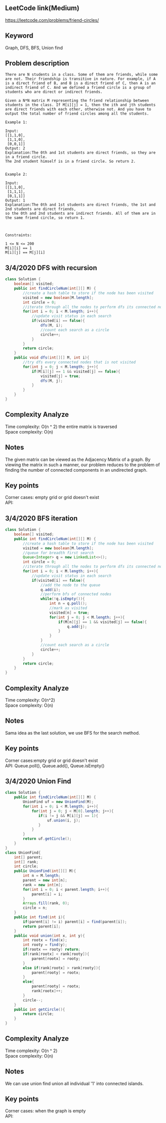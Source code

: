 ## LeetCode link(Medium)
https://leetcode.com/problems/friend-circles/

## Keyword
Graph, DFS, BFS, Union find

## Problem description
```
There are N students in a class. Some of them are friends, while some are not. Their friendship is transitive in nature. For example, if A is a direct friend of B, and B is a direct friend of C, then A is an indirect friend of C. And we defined a friend circle is a group of students who are direct or indirect friends.

Given a N*N matrix M representing the friend relationship between students in the class. If M[i][j] = 1, then the ith and jth students are direct friends with each other, otherwise not. And you have to output the total number of friend circles among all the students.

Example 1:

Input: 
[[1,1,0],
 [1,1,0],
 [0,0,1]]
Output: 2
Explanation:The 0th and 1st students are direct friends, so they are in a friend circle. 
The 2nd student himself is in a friend circle. So return 2.
 

Example 2:

Input: 
[[1,1,0],
 [1,1,1],
 [0,1,1]]
Output: 1
Explanation:The 0th and 1st students are direct friends, the 1st and 2nd students are direct friends, 
so the 0th and 2nd students are indirect friends. All of them are in the same friend circle, so return 1.

 

Constraints:

1 <= N <= 200
M[i][i] == 1
M[i][j] == M[j][i]
```
## 3/4/2020 DFS with recursion

```java
class Solution {
    boolean[] visited;
    public int findCircleNum(int[][] M) {
        //create a hash table to store if the node has been visited
        visited = new boolean[M.length];
        int circle = 0;
        //iterate through all the nodes to perform dfs its connected nodes
        for(int i = 0; i < M.length; i++){
            //update visit status in each search
            if(visited[i] == false){
                dfs(M, i);
                //count each search as a circle
                circle++;
            }
        }
        return circle;
    }
    public void dfs(int[][] M, int i){
        //try dfs every connected nodes that is not visited
        for(int j = 0; j < M.length; j++){
            if(M[i][j] == 1 && visited[j] == false){
                visited[j] = true;
                dfs(M, j);
            }
        }
    }
}
```

## Complexity Analyze
Time complexity: O(n ^ 2) the entire matrix is traversed\
Space complexity: O(n)

## Notes
The given matrix can be viewed as the Adjacency Matrix of a graph. By viewing the matrix in such a manner, our problem reduces to the problem of finding the number of connected components in an undirected graph.

## Key points
Corner cases: empty grid or grid doesn't exist\
API:

## 3/4/2020 BFS iteration

```java
class Solution {
    boolean[] visited;
    public int findCircleNum(int[][] M) {
        //create a hash table to store if the node has been visited
        visited = new boolean[M.length];
        //queue for breadth first search
        Queue<Integer> q = new LinkedList<>();
        int circle = 0;
        //iterate through all the nodes to perform dfs its connected nodes
        for(int i = 0; i < M.length; i++){
            //update visit status in each search
            if(visited[i] == false){
                //add the node to the queue
                q.add(i);
                //perform bfs of connected nodes
                while(!q.isEmpty()){
                    int n = q.poll();
                    //mark as visited
                    visited[n] = true;
                    for(int j = 0; j < M.length; j++){
                        if(M[n][j] == 1 && visited[j] == false){
                            q.add(j);
                        }
                    }
                }
                //count each search as a circle
                circle++;
            }
        }
        return circle;
    }
}
```

## Complexity Analyze
Time complexity: O(n^2)\
Space complexity: O(n)

## Notes
Sama idea as the last solution, we use BFS for the search method.

## Key points
Corner cases:empty grid or grid doesn't exist\
API: Queue.poll(), Queue.add(), Queue.isEmpty()

## 3/4/2020 Union Find

```java
class Solution {
    public int findCircleNum(int[][] M) {
        UnionFind uf = new UnionFind(M);
        for(int i = 0; i < M.length; i++){
            for(int j = 0; j < M[0].length; j++){
               if(i != j && M[i][j] == 1){
                   uf.union(i, j);
               } 
            }
        }
        return uf.getCircle();
    }
}
class UnionFind{
    int[] parent;
    int[] rank;
    int circle;
    public UnionFind(int[][] M){
        int n = M.length;
        parent = new int[n];
        rank = new int[n];
        for(int i = 0; i < parent.length; i++){
            parent[i] = i;
        }
        Arrays.fill(rank, 0);
        circle = n;
    }
    public int find(int i){
        if(parent[i] != i) parent[i] = find(parent[i]);
        return parent[i];
    }
    public void union(int x, int y){
        int rootx = find(x);
        int rooty = find(y);
        if(rootx == rooty) return;
        if(rank[rootx] < rank[rooty]){
            parent[rootx] = rooty;
        }
        else if(rank[rootx] > rank[rooty]){
            parent[rooty] = rootx;
        }
        else{
            parent[rooty] = rootx;
            rank[rootx]++;
        }
        circle--;
    }
    public int getCircle(){
        return circle;
    }
}
```

## Complexity Analyze
Time complexity: O(n ^ 2)\
Space complexity: O(n)

## Notes
We can use union find union all individual '1' into connected islands.

## Key points
Corner cases: when the graph is empty\
API: